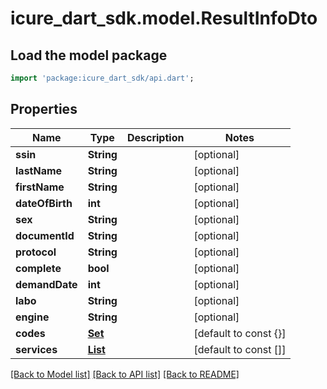 # icure_dart_sdk.model.ResultInfoDto

## Load the model package
```dart
import 'package:icure_dart_sdk/api.dart';
```

## Properties
Name | Type | Description | Notes
------------ | ------------- | ------------- | -------------
**ssin** | **String** |  | [optional]
**lastName** | **String** |  | [optional]
**firstName** | **String** |  | [optional]
**dateOfBirth** | **int** |  | [optional]
**sex** | **String** |  | [optional]
**documentId** | **String** |  | [optional]
**protocol** | **String** |  | [optional]
**complete** | **bool** |  | [optional]
**demandDate** | **int** |  | [optional]
**labo** | **String** |  | [optional]
**engine** | **String** |  | [optional]
**codes** | [**Set<CodeStubDto>**](CodeStubDto.md) |  | [default to const {}]
**services** | [**List<ServiceDto>**](ServiceDto.md) |  | [default to const []]

[[Back to Model list]](../README.md#documentation-for-models) [[Back to API list]](../README.md#documentation-for-api-endpoints) [[Back to README]](../README.md)
